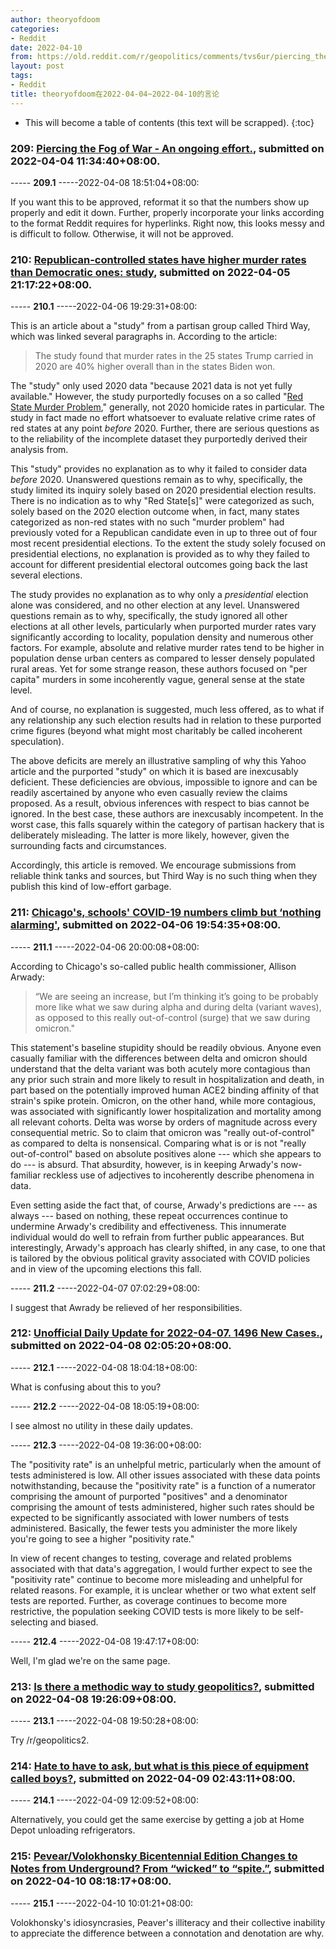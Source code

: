 ```yaml
---
author: theoryofdoom
categories:
- Reddit
date: 2022-04-10
from: https://old.reddit.com/r/geopolitics/comments/tvs6ur/piercing_the_fog_of_war_an_ongoing_effort/
layout: post
tags:
- Reddit
title: theoryofdoom在2022-04-04~2022-04-10的言论
---
```


* This will become a table of contents (this text will be scrapped).
{:toc}

### 209: [Piercing the Fog of War - An ongoing effort.](https://old.reddit.com/r/geopolitics/comments/tvs6ur/piercing_the_fog_of_war_an_ongoing_effort/), submitted on 2022-04-04 11:34:40+08:00.

----- __209.1__ -----2022-04-08 18:51:04+08:00:

If you want this to be approved, reformat it so that the numbers show up properly and edit it down.  Further, properly incorporate your links according to the format Reddit requires for hyperlinks.  Right now, this looks messy and is difficult to follow.  Otherwise, it will not be approved.

### 210: [Republican-controlled states have higher murder rates than Democratic ones: study](https://old.reddit.com/r/crime/comments/twuqpj/republicancontrolled_states_have_higher_murder/), submitted on 2022-04-05 21:17:22+08:00.

----- __210.1__ -----2022-04-06 19:29:31+08:00:

This is an article about a "study" from a partisan group called Third Way, which was linked several paragraphs in.  According to the article:

> The study found that murder rates in the 25 states Trump carried in 2020 are 40% higher overall than in the states Biden won. 

The "study" only used 2020 data "because 2021 data is not yet fully available."  However, the study purportedly focuses on a so called "[Red State Murder Problem](https://www.thirdway.org/report/the-red-state-murder-problem)," generally, not 2020 homicide rates in particular.  The study in fact made no effort whatsoever to evaluate relative crime rates of red states at any point *before* 2020. Further, there are serious questions as to the reliability of the incomplete dataset they purportedly derived their analysis from.  

This "study" provides no explanation as to why it failed to consider data *before* 2020. Unanswered questions remain as to why, specifically, the study limited its inquiry solely based on 2020 presidential election results.   There is no indication as to why "Red State[s]" were categorized as such, solely based on the 2020 election outcome when, in fact, many states categorized as non-red states with no such "murder problem" had previously voted for a Republican candidate even in up to three out of four most recent presidential elections.  To the extent the study solely focused on presidential elections, no explanation is provided as to why they failed to account for different presidential electoral outcomes going back the last several elections.  

The study provides no explanation as to why only a *presidential* election alone was considered, and no other election at any level.  Unanswered questions remain as to why, specifically, the study ignored all other elections at all other levels, particularly when purported murder rates vary significantly according to locality, population density and numerous other factors.  For example, absolute and relative murder rates tend to be higher in population dense urban centers as compared to lesser densely populated rural areas.  Yet for some strange reason, these authors focused on "per capita" murders in some incoherently vague, general sense at the state level.  

And of course, no explanation is suggested, much less offered, as to what if any relationship any such election results had in relation to these purported crime figures (beyond what might most charitably be called incoherent speculation).  

The above deficits are merely an illustrative sampling of why this Yahoo article and the purported "study" on which it is based are inexcusably deficient.  These deficiencies are obvious, impossible to ignore and can be readily ascertained by anyone who even casually review the claims proposed.  As a result, obvious inferences with respect to bias cannot be ignored.  In the best case, these authors are inexcusably incompetent.  In the worst case, this falls squarely within the category of partisan hackery that is deliberately misleading.  The latter is more likely, however, given the surrounding facts and circumstances.  

Accordingly, this article is removed.  We encourage submissions from reliable think tanks and sources, but Third Way is no such thing when they publish this kind of low-effort garbage.

### 211: [Chicago's, schools' COVID-19 numbers climb but ‘nothing alarming'](https://old.reddit.com/r/CoronavirusIllinois/comments/txkfai/chicagos_schools_covid19_numbers_climb_but/), submitted on 2022-04-06 19:54:35+08:00.

----- __211.1__ -----2022-04-06 20:00:08+08:00:

According to Chicago's so-called public health commissioner, Allison Arwady: 

> “We are seeing an increase, but I’m thinking it’s going to be probably more like what we saw during alpha and during delta (variant waves), as opposed to this really out-of-control (surge) that we saw during omicron."

This statement's baseline stupidity should be readily obvious.  Anyone even casually familiar with the differences between delta and omicron should understand that the delta variant was both acutely more contagious than any prior such strain and more likely to result in hospitalization and death, in part based on the potentially improved human ACE2 binding affinity of that strain's spike protein.  Omicron, on the other hand, while more contagious, was associated with significantly lower hospitalization and mortality among all relevant cohorts.  Delta was worse by orders of magnitude across every consequential metric.  So to claim that omicron was "really out-of-control" as compared to delta is nonsensical.  Comparing what is or is not "really out-of-control" based on absolute positives alone --- which she appears to do --- is absurd.  That absurdity, however, is in keeping Arwady's now-familiar reckless use of adjectives to incoherently describe phenomena in data. 

Even setting aside the fact that, of course, Arwady's predictions are --- as always --- based on nothing, these repeat occurrences continue to undermine Arwady's credibility and effectiveness.  This innumerate individual would do well to refrain from further public appearances.  But interestingly, Arwady's approach has clearly shifted, in any case, to one that is tailored by the obvious political gravity associated with COVID policies and in view of the upcoming elections this fall.

----- __211.2__ -----2022-04-07 07:02:29+08:00:

I suggest that Awrady be relieved of her responsibilities.

### 212: [Unofficial Daily Update for 2022-04-07. 1496 New Cases.](https://old.reddit.com/r/CoronavirusIllinois/comments/tyiwbr/unofficial_daily_update_for_20220407_1496_new/), submitted on 2022-04-08 02:05:20+08:00.

----- __212.1__ -----2022-04-08 18:04:18+08:00:

What is confusing about this to you?

----- __212.2__ -----2022-04-08 18:05:19+08:00:

I see almost no utility in these daily updates.

----- __212.3__ -----2022-04-08 19:36:00+08:00:

The "positivity rate" is an unhelpful metric, particularly when the amount of tests administered is low.  All other issues associated with these data points notwithstanding, because the "positivity rate" is a function of a numerator comprising the amount of purported "positives" and a denominator comprising the amount of tests administered, higher such rates should be expected to be significantly associated with lower numbers of tests administered.  Basically, the fewer tests you administer the more likely you're going to see a higher "positivity rate."  

In view of recent changes to testing, coverage and related problems associated with that data's aggregation, I would further expect to see the "positivity rate" continue to become more misleading and unhelpful for related reasons.  For example, it is unclear whether or two what extent self tests are reported.  Further, as coverage continues to become more restrictive, the population seeking COVID tests is more likely to be self-selecting and biased.

----- __212.4__ -----2022-04-08 19:47:17+08:00:

Well, I'm glad we're on the same page.

### 213: [Is there a methodic way to study geopolitics?](https://old.reddit.com/r/geopolitics/comments/tz1cvq/is_there_a_methodic_way_to_study_geopolitics/), submitted on 2022-04-08 19:26:09+08:00.

----- __213.1__ -----2022-04-08 19:50:28+08:00:

Try /r/geopolitics2.

### 214: [Hate to have to ask, but what is this piece of equipment called boys?](https://old.reddit.com/r/GYM/comments/tzabs3/hate_to_have_to_ask_but_what_is_this_piece_of/), submitted on 2022-04-09 02:43:11+08:00.

----- __214.1__ -----2022-04-09 12:09:52+08:00:

Alternatively, you could get the same exercise by getting a job at Home Depot unloading refrigerators.

### 215: [Pevear/Volokhonsky Bicentennial Edition Changes to Notes from Underground? From “wicked” to “spite.”](https://old.reddit.com/r/dostoevsky/comments/u05xr6/pevearvolokhonsky_bicentennial_edition_changes_to/), submitted on 2022-04-10 08:18:17+08:00.

----- __215.1__ -----2022-04-10 10:01:21+08:00:

Volokhonsky's idiosyncrasies, Peaver's illiteracy and their collective inability to appreciate the difference between a connotation and denotation are why.

